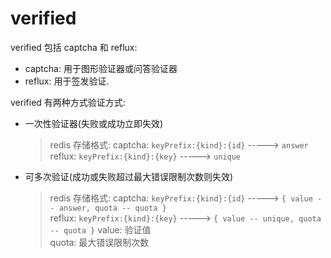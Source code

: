 # verified

verified 包括 captcha 和 reflux:

- captcha: 用于图形验证器或问答验证器
- reflux: 用于签发验证.

verified 有两种方式验证方式:

- 一次性验证器(失败或成功立即失效)  
  > redis 存储格式:
  > captcha:  `keyPrefix:{kind}:{id}` -----> `answer`  
  > reflux:  `keyPrefix:{kind}:{key}` -----> `unique`  
- 可多次验证(成功或失败超过最大错误限制次数则失效)
  > redis 存储格式:
  > captcha: `keyPrefix:{kind}:{id}` -----> `{ value -- answer, quota -- quota }`  
  > reflux:  `keyPrefix:{kind}:{key}` -----> `{ value -- unique, quota -- quota }`
  >   value: 验证值  
  >   quota: 最大错误限制次数  

